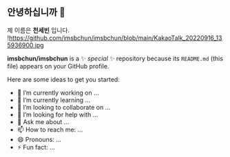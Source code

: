 ## 안녕하십니까 👋
제 이름은 __천세빈__ 입니다.
!<https://github.com/imsbchun/imsbchun/blob/main/KakaoTalk_20220916_135936900.jpg>


**imsbchun/imsbchun** is a ✨ _special_ ✨ repository because its `README.md` (this file) appears on your GitHub profile.

Here are some ideas to get you started:

- 🔭 I’m currently working on ...
- 🌱 I’m currently learning ...
- 👯 I’m looking to collaborate on ...
- 🤔 I’m looking for help with ...
- 💬 Ask me about ...
- 📫 How to reach me: ...
- 😄 Pronouns: ...
- ⚡ Fun fact: ...

